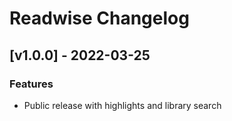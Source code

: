 # Readwise Changelog

## [v1.0.0] - 2022-03-25

### Features

- Public release with highlights and library search
